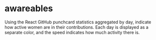 # awareables

Using the React GitHub punchcard statistics aggregated by day, indicate how active women are in their contributions. Each day is displayed as a separate color, and the speed indicates how much activity there is.
